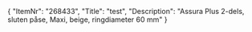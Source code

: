 {
  "ItemNr": "268433",
  "Title": "test",
  "Description": "Assura Plus 2-dels, sluten påse, Maxi, beige, ringdiameter 60 mm"
}